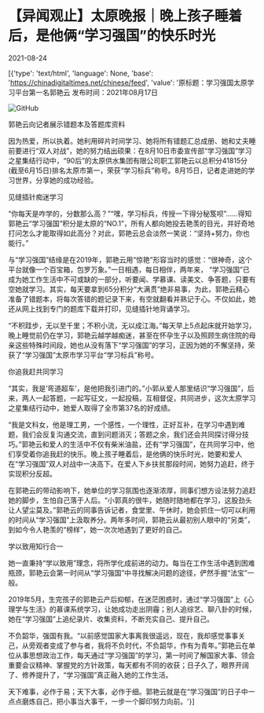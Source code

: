 # 【异闻观止】太原晚报｜晚上孩子睡着后，是他俩“学习强国”的快乐时光

2021-08-24

[{'type': 'text/html', 'language': None, 'base': 'https://chinadigitaltimes.net/chinese/feed', 'value': '原标题：学习强国太原学习平台第一名郭艳云  发布时间：2021年08月17日

![GitHub](https://chinadigitaltimes.net/chinese/files/2021/08/image-1629777092327.png)

 郭艳云向记者展示错题本及答题库资料 

因为热爱，所以执着。她利用碎片时间学习、她将所有错题汇总成册、她和丈夫睡前要进行“双人对战”，她的努力结出硕果：在8月10日市委宣传部“学习强国”学习之星集结行动中，“90后”的太原供水集团有限公司职工郭艳云以总积分41815分(截至6月15日)排名太原市第一，荣获“学习标兵”称号。8月15日，记者走进她的学习世界，分享她的成功经验。

见缝插针痴迷学习

“你每天是咋学的，分数那么高？”“嘿，学习标兵，传授一下得分秘笈呗”……得知郭艳云“学习强国”积分是太原的“NO.1”，所有人都向她投去艳羡的目光，并好奇地打问怎么才能取得如此高分？对此，郭艳云总会淡然一笑说：“坚持+努力，你也能行。”

与“学习强国”结缘是在2019年，郭艳云用“惊艳”形容当时的感觉：“很神奇，这个平台就像一个百宝箱，包罗万象。”一日相遇，每日相伴，两年来， “学习强国”已成为她工作生活中不可或缺的一部分，听要闻、学慕课、读美文、争答题，只要有空她就学习。其实，每天要拿到65分积分“大满贯”绝非易事，为此，郭艳云精心准备了错题本，将每次答错的题记录下来，有空就翻看并熟记于心。不仅如此，她还从网上找到专门的题库下载并打印，见缝插针地背诵学习。

“不积跬步，无以至千里；不积小流，无以成江海。”每天早上5点起床就开始学习，晚上睡觉前仍在学习，郭艳云越学越痴迷，甚至在怀孕生子以及照顾生病住院的母亲这些特殊时间段，她也从没有落下“学习强国”的学习，正因为她的不懈坚持，荣获了“学习强国”太原市学习平台“学习标兵”称号。

你追我赶共同学习

“其实，我是‘弯道超车’，是他把我引进门的。”小郭从爱人那里结识“学习强国”，后来，两人一起答题，一起写征文，一起投稿，互相督促，共同进步，这次太原学习之星集结行动中，她爱人取得了全市第37名的好成绩。

“我是文科女，他是理工男，一个感性，一个理性，正好互补，在学习中遇到难题，我们会反复沟通交流，直到问题消灭；答题之余，我们还会共同探讨得分技巧。”郭艳云和爱人的生活中不仅有柴米油盐，还有“学习强国”，在共同学习中，他们享受着你追我赶的快乐。晚上孩子睡着后，是他俩的快乐时光，她要和爱人在“学习强国”双人对战中一决高下。在爱人下乡扶贫那段时间，她努力追赶，终于实现积分反超。

在郭艳云的带动影响下，她单位的学习氛围也逐渐浓厚，同事们想方设法努力追赶她的脚步，生怕自己落于人后。“小郭真的很牛，她随时随地都在学习，这股劲头让人望尘莫及。”郭艳云的同事告诉记者，食堂里、午休时，她会抓住一切可以利用的时间从“学习强国”上汲取养分。两年多时间，郭艳云从最初别人眼中的“另类”，到如今令人艳羡的“榜样”，她一次次地遇到了更好的自己。

学以致用知行合一

她一直秉持“学以致用”理念，将所学化成前进的动力。每当在工作生活中遇到困难瓶颈，郭艳云会第一时间从“学习强国”中寻找解决问题的途径，俨然手握“法宝”一般。

2019年5月，生完孩子的郭艳云产后抑郁，在迷茫困惑时，通过“学习强国”上《心理学与生活》的慕课系统学习，让她成功走出阴霾；别人追综艺、聊八卦的时候，她在“学习强国”上追纪录片、收集资料，不断充实自己、提升自己。

不负韶华，强国有我。“以前感觉国家大事离我很遥远，现在，我却感觉事事关己，从旁观者变成了参与者，我将不负时代，不负韶华，作有为青年。”郭艳云在单位从事思想政治工作，每天通过“学习强国”的学习，第一时间了解国家大事、领会重要会议精神、掌握党的方针政策，每天都有不同的收获；日子久了，眼界开阔了、修养提升了，“学习强国”真正融入她的工作生活。

天下难事，必作于易；天下大事，必作于细。郭艳云就是在“学习强国”的日子中一点点磨炼自己，把小事当大事干，一步一个脚印努力向前。'}]